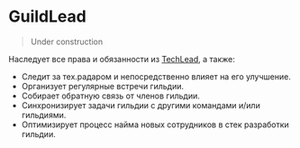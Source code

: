 # GuildLead

> Under construction

Наследует все права и обязанности из [TechLead](techlead.md), а также:

* Следит за тех.радаром и непосредственно влияет на его улучшение.
* Организует регулярные встречи гильдии.
* Собирает обратную связь от членов гильдии.
* Синхронизирует задачи гильдии с другими командами и/или гильдиями.
* Оптимизирует процесс найма новых сотрудников в стек разработки гильдии.
